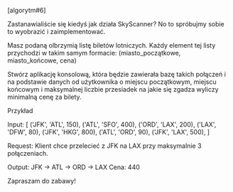 [algorytm#6]

Zastanawialiście się kiedyś jak działa SkyScanner? No to spróbujmy sobie to wyobrazić i zaimplementować.

Masz podaną olbrzymią listę biletów lotniczych. Każdy element tej listy przychodzi w takim samym formacie: 
(miasto_początkowe, miasto_końcowe, cena)


Stwórz aplikację konsolową, która będzie zawierała bazę takich połączeń i na podstawie danych od użytkownika o miejscu początkowym, miejscu końcowym i maksymalnej liczbie przesiadek na jakie się zgadza wyliczy minimalną cenę za bilety.

Przykład

Input:
[
  ('JFK', 'ATL', 150),
  ('ATL', 'SFO', 400),
  ('ORD', 'LAX', 200),
  ('LAX', 'DFW', 80),
  ('JFK', 'HKG', 800),
  ('ATL', 'ORD', 90),
  ('JFK', 'LAX', 500),
]

Request:
Klient chce przelecieć z JFK na LAX przy maksymalnie 3 połączeniach.


Output:
JFK -> ATL -> ORD -> LAX
Cena: 440


Zapraszam do zabawy!
